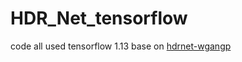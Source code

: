 # HDR_Net_tensorflow
code all used tensorflow 1.13 base on [hdrnet-wgangp](https://github.com/moyi7712/hdrnet-wgangp "hdrnet-wgangp")
